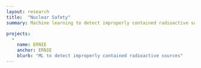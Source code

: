 ```yaml
---
layout: research
title:  "Nuclear Safety"
summary: Machine learning to detect improperly contained radioactive sources

projects:
  - 
    name: ERNIE
    anchor: ERNIE
    blurb: "ML to detect improperly contained radioactive sources"
---
```







  
